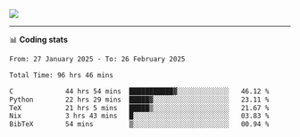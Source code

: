 <picture>
  <source
  srcset="https://github-readme-stats.vercel.app/api?username=sant0s12&show_icons=true&theme=dark"
  media="(prefers-color-scheme: dark)"
  />
  <source
  srcset="https://github-readme-stats.vercel.app/api?username=sant0s12&show_icons=true"
  media="(prefers-color-scheme: light)"
  />
  <img src="https://github-readme-stats.vercel.app/api?username=sant0s12&show_icons=true" />
</picture>

---

📊 **Coding stats**

<!--START_SECTION:waka-->

```txt
From: 27 January 2025 - To: 26 February 2025

Total Time: 96 hrs 46 mins

C             44 hrs 54 mins  ███████████▓░░░░░░░░░░░░░   46.12 %
Python        22 hrs 29 mins  █████▓░░░░░░░░░░░░░░░░░░░   23.11 %
TeX           21 hrs 5 mins   █████▒░░░░░░░░░░░░░░░░░░░   21.67 %
Nix           3 hrs 43 mins   █░░░░░░░░░░░░░░░░░░░░░░░░   03.83 %
BibTeX        54 mins         ▒░░░░░░░░░░░░░░░░░░░░░░░░   00.94 %
```

<!--END_SECTION:waka-->
